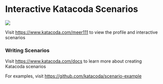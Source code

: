 # Interactive Katacoda Scenarios

[![](http://shields.katacoda.com/katacoda/meer111/count.svg)](https://www.katacoda.com/meer111 "Get your profile on Katacoda.com")

Visit https://www.katacoda.com/meer111 to view the profile and interactive scenarios

### Writing Scenarios
Visit https://www.katacoda.com/docs to learn more about creating Katacoda scenarios

For examples, visit https://github.com/katacoda/scenario-example
